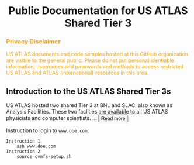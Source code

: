 <style>
  #more {display: none;}
</style>

# <center>Public Documentation for US ATLAS Shared Tier 3</center>

### <span style="color:orange">Privacy Disclaimer</span>
<span style="color:orange">US ATLAS documents and code samples hosted at this GitHub 
  organization are visible to the
general public. Please do not put personal identiable information, usernames and passwords
and methods to access restricted US ATLAS and ATLAS (international) resources in this area.
</span>

## Introduction to the US ATLAS Shared Tier 3s
US ATLAS hosted two shared Tier 3 at BNL and SLAC, also known as Analysis Facilities. These
two faclities are available to all US ATLAS physicists and computer scientists. 
<span id="dots">...</span><span id="more">They are
orgniazed and managed to support US ATLAS users' need on computing resources, including login,
run interactive and batch jobs, access ATLAS data, store private data, etc.
<br><br>
These two 
facilities also support tools specific for users analysis, including ATLAS/CERN
software in [CVMFS](cvmfs), Grid middleware, Rucio clients, Machine Learning packages, MPI, Jupyter
Lab with PyROOT, Xcache with auto data discovery, GPUs, etc. 
<br><br>
The two facilites are backed by 
staffs to support software environment, unix systems and
storages.</span> 
<button onclick="myReadMoreLess('dots', 'more', 'myBtn')" id="myBtn">Read more</button>

Instruction to login to `www.doe.com`:

    Instruction 1
        ssh www.doe.com
    Instruction 2
        source cvmfs-setup.sh

<!-- <script scr="/scripts/myReadMoreLess.js"></script> -->
<script>
function myReadMoreLess(myLess, myMore, btnName) {
  var dots = document.getElementById(myLess);
  var moreText = document.getElementById(myMore);
  var btnText = document.getElementById(btnName);

  if (dots.style.display === "none") {
    dots.style.display = "inline";
    btnText.innerHTML = "Read more";
    moreText.style.display = "none";
  } else {
    dots.style.display = "none";
    btnText.innerHTML = "Read less";
    moreText.style.display = "inline";
  }
}
</script>
